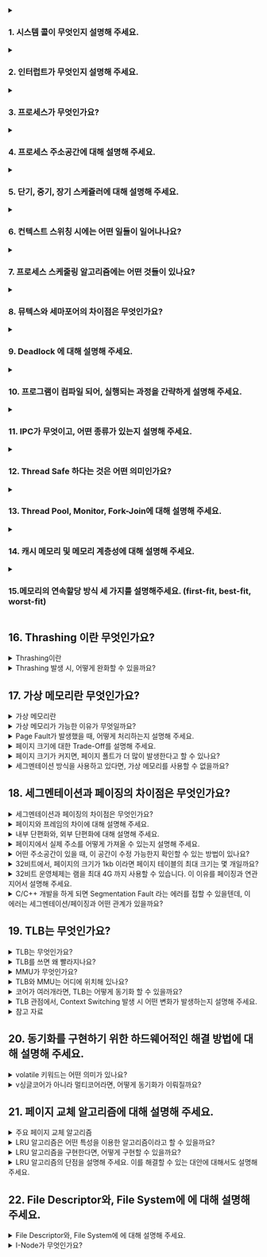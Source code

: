 
<details>
  <summary><h3>1. 시스템 콜이 무엇인지 설명해 주세요.</h3></summary>
<ul>
<li> 우리가 사용하는 시스템 콜의 예시를 들어주세요.</li>
<li> 시스템 콜이, 운영체제에서 어떤 과정으로 실행되는지 설명해 주세요.</li>
<li> 시스템 콜의 유형에 대해 설명해 주세요.</li>
<li> 운영체제의 Dual Mode 에 대해 설명해 주세요.</li>
<li> 왜 유저모드와 커널모드를 구분해야 하나요? </li>
<li> 서로 다른 시스템 콜을 어떻게 구분할 수 있을까요?</li>
</ul>
</details>

<details>
  <summary><h3>2. 인터럽트가 무엇인지 설명해 주세요.</h3></summary>
<ul>
<li> 인터럽트는 어떻게 처리하나요?</li>
<li> Polling 방식에 대해 설명해 주세요.</li>
<li> HW / SW 인터럽트에 대해 설명해 주세요.</li>
<li> 동시에 두 개 이상의 인터럽트가 발생하면, 어떻게 처리해야 하나요? </li>
</ul>
</details>

<details>
  <summary><h3>3. 프로세스가 무엇인가요?</h3></summary>
<ul>
<li> 프로그램과 프로세스, 스레드의 차이에 대해 설명해 주세요.</li>
<li> PCB가 무엇인가요?</li>
<li> 그렇다면, 스레드는 PCB를 갖고 있을까요?</li>
<li> 리눅스에서, 프로세스와 스레드는 각각 어떻게 생성될까요?</li>
<li> 자식 프로세스가 상태를 알리지 않고 죽거나, 부모 프로세스가 먼저 죽게 되면 어떻게 처리하나요?</li>
<li> 리눅스에서, 데몬프로세스에 대해 설명해 주세요.</li>
<li> 리눅스는 프로세스가 일종의 트리를 형성하고 있습니다. 이 트리의 루트 노드에 위치하는 프로세스에 대해 설명해 주세요.</li>
</ul>
</details>

<details>
  <summary><h3>4. 프로세스 주소공간에 대해 설명해 주세요.</h3></summary>
<ul>
<li> 초기화 하지 않은 변수들은 어디에 저장될까요?</li>
<li> 일반적인 주소공간 그림처럼, Stack과 Heap의 크기는 매우 크다고 할 수 있을까요? 그렇지 않다면, 그 크기는 언제 결정될까요?</li>
<li> Stack과 Heap 공간에 대해, 접근 속도가 더 빠른 공간은 어디일까요?</li>
<li> 다음과 같이 공간을 분할하는 이유가 있을까요?</li>
<li> 스레드의 주소공간은 어떻게 구성되어 있을까요?</li>
<li> "스택"영역과 "힙"영역은 정말 자료구조의 스택/힙과 연관이 있는 걸까요? 만약 그렇다면, 각 주소공간의 동작과정과 연계해서 설명해 주세요.</li>
<li> IPC의 Shared Memory 기법은 프로세스 주소공간의 어디에 들어가나요? 그런 이유가 있을까요? </li>
<li> 스택과 힙영역의 크기는 언제 결정되나요? 프로그램 개발자가 아닌, 사용자가 이 공간의 크기를 수정할 수 있나요? </li>
</ul>
</details>

<details>
  <summary><h3>5. 단기, 중기, 장기 스케쥴러에 대해 설명해 주세요.</h3></summary>
<ul>
<li> 현대 OS에는 단기, 중기, 장기 스케쥴러를 모두 사용하고 있나요?</li>
<li> 프로세스의 스케쥴링 상태에 대해 설명해 주세요.</li>
<li> preemptive/non-preemptive 에서 존재할 수 없는 상태가 있을까요?</li>
<li> Memory가 부족할 경우, Process는 어떠한 상태로 변화할까요?</li>
</ul>
</details>

<details>
  <summary><h3>6. 컨텍스트 스위칭 시에는 어떤 일들이 일어나나요?</h3></summary>
<ul>
<li> 프로세스와 스레드는 컨텍스트 스위칭이 발생했을 때 어떤 차이가 있을까요?</li>
<li> 컨텍스트 스위칭이 발생할 때, 기존의 프로세스 정보는 커널스택에 어떠한 형식으로 저장되나요?</li>
<li> 컨텍스트 스위칭은 언제 일어날까요?</li>
</ul>
</details>

<details>
  <summary><h3>7. 프로세스 스케줄링 알고리즘에는 어떤 것들이 있나요?</h3></summary>
<ul>
<li> RR을 사용할 때, Time Slice에 따른 trade-off를 설명해 주세요.</li>
<li> 싱글 스레드 CPU 에서 상시로 돌아가야 하는 프로세스가 있다면, 어떤 스케쥴링 알고리즘을 사용하는 것이 좋을까요? 또 왜 그럴까요?</li>
<li> 동시성과 병렬성의 차이에 대해 설명해 주세요.</li>
<li> 타 스케쥴러와 비교하여, Multi-level Feedback Queue는 어떤 문제점들을 해결한다고 볼 수 있을까요?</li>
<li> FIFO 스케쥴러는 정말 쓸모가 없는 친구일까요? 어떤 시나리오에 사용하면 좋을까요? </li>
<li> 우리는 스케줄링 알고리즘을 "프로세스" 스케줄링 알고리즘이라고 부릅니다. 스레드는 다른 방식으로 스케줄링을 하나요?</li>
<li> 유저 스레드와 커널 스레드의 스케쥴링 알고리즘은 똑같을까요?</li>
</ul>
</details>

<details>
  <summary><h3>8. 뮤텍스와 세마포어의 차이점은 무엇인가요?</h3></summary>
<ul>
<li> 이진 세마포어와 뮤텍스의 차이에 대해 설명해 주세요.</li>
<li> Lock을 얻기 위해 대기하는 프로세스들은 Spin Lock 기법을 사용할 수 있습니다. 이 방법의 장단점은 무엇인가요? 단점을 해결할 방법은 없을까요?</li> 
<li> 뮤텍스와 세마포어 모두 커널이 관리하기 때문에, Lock을 얻고 방출하는 과정에서 시스템 콜을 호출해야 합니다. 이 방법의 장단점이 있을까요? 단점을 해결할 수 있는 방법은 없을까요?</li>
</ul>
</details>

<details>
  <summary><h3>9. Deadlock 에 대해 설명해 주세요.</h3></summary>
<ul>
<li> Deadlock 이 동작하기 위한 4가지 조건에 대해 설명해 주세요.</li>
<li> 그렇다면 3가지만 충족하면 왜 Deadlock 이 발생하지 않을까요?</li>
<li> 어떤 방식으로 예방할 수 있을까요?</li>
<li> 왜 현대 OS는 Deadlock을 처리하지 않을까요?</li>
<li> Wait Free와 Lock Free를 비교해 주세요.</li>
</ul>
</details>

<details>
  <summary><h3>10. 프로그램이 컴파일 되어, 실행되는 과정을 간략하게 설명해 주세요.</h3></summary>
<ul>
<li> 링커와, 로더의 차이에 대해 설명해 주세요.</li>
<li> 컴파일 언어와 인터프리터 언어의 차이에 대해 설명해 주세요.</li>
<li> JIT에 대해 설명해 주세요.</li>
<li> 본인이 사용하는 언어는, 어떤식으로 컴파일 및 실행되는지 설명해 주세요.</li>
<li> Python 같은 언어는 CPython, Jython, PyPy등의 다양한 구현체가 있습니다. 각각은 어떤 차이가 있을까요? 또한, 실행되는 과정 또한 다를까요?</li>
<li> 우리는 흔히 fork(), exec() 시스템 콜을 사용하여 프로세스를 적재할 수 있다고 배웠습니다. 로더의 역할은 이 시스템 콜과 상관있는 걸까요? 아니면 다른 방식으로 프로세스를 적재할 수 있는 건가요?</li>
</ul>
</details>

<details>
  <summary><h3>11. IPC가 무엇이고, 어떤 종류가 있는지 설명해 주세요.</h3></summary>
<ul>
<li> Shared Memory가 무엇이며, 사용할 때 유의해야 할 점에 대해 설명해 주세요.</li>
<li> 메시지 큐는 단방향이라고 할 수 있나요?</li>
</ul>
</details>

<details>
  <summary><h3>12. Thread Safe 하다는 것은 어떤 의미인가요?</h3></summary>
<ul>
<li> Thread Safe 를 보장하기 위해 어떤 방법을 사용할 수 있나요?</li>
<li> Peterson's Algorithm 이 무엇이며, 한계점에 대해 설명해 주세요.</li>
<li> Race Condition 이 무엇인가요?</li>
<li> Thread Safe를 구현하기 위해 반드시 락을 사용해야 할까요? 그렇지 않다면, 어떤 다른 방법이 있을까요?</li>
</ul>
</details>

<details>
  <summary><h3>13. Thread Pool, Monitor, Fork-Join에 대해 설명해 주세요.</h3></summary>
<ul>
<li> Thread Pool을 사용한다고 가정하면, 어떤 기준으로 스레드의 수를 결정할 것인가요? </li>
<li> 어떤 데이터를 정렬 하려고 합니다. 어떤 방식의 전략을 사용하는 것이 가장 안전하면서도 좋은 성능을 낼 수 있을까요?</li>
</ul>
</details>

<details>
  <summary><h3>14. 캐시 메모리 및 메모리 계층성에 대해 설명해 주세요.</h3></summary>
<ul>
<li> 캐시 메모리는 어디에 위치해 있나요?</li>
<li> L1, L2 캐시에 대해 설명해 주세요.</li>
<li> 캐시에 올라오는 데이터는 어떻게 관리되나요?</li>
<li> 캐시간의 동기화는 어떻게 이루어지나요?</li>
<li> 캐시 메모리의 Mapping 방식에 대해 설명해 주세요.</li>
<li> 캐시의 지역성에 대해 설명해 주세요.</li>
<li> 캐시의 지역성을 기반으로, 이차원 배열을 가로/세로로 탐색했을 때의 성능 차이에 대해 설명해 주세요.</li>
<li> 캐시의 공간 지역성은 어떻게 구현될 수 있을까요? (힌트: 캐시는 어떤 단위로 저장되고 관리될까요?) </li>
</ul>
</details>

<details>
  <summary><h3>15.메모리의 연속할당 방식 세 가지를 설명해주세요. (first-fit, best-fit, worst-fit)</h3></summary>
<ul>
<li> worst-fit 은 언제 사용할 수 있을까요?</li>
<li> 성능이 가장 좋은 알고리즘은 무엇일까요?</li>
</ul>
</details>

## 16. Thrashing 이란 무엇인가요?

<details>
<summary>Thrashing이란</summary>

- Thrashing은 프레임을 충분히 할당받지 못한 프로세스에서 과도한 페이징 작업이 일어나는 경우 발생함
- Thrashing으로 인해 Page Fault rate 증가 / CPU utilization 감소
- 다중 프로그래밍 정도가 높지 않을 때: CPU 수행을 하러 가던 프로세스가 I/O를 하러 가도, ready queue에 충분한 프로그램이 존재함
- 다중 프로그래밍 정도가 높을 때: 물리적 메모리에 너무 많은 프로그램이 존재하지만 필요한 만큼의 페이지가 존재하지 않아서 계속적인 Page Fault가 일어남
- 다중 프로그래밍(degree of multiprogramming): 메모리에 올라와 있는 프로그램 수를 의미함
<img width="292" height="173" alt="image" src="https://github.com/user-attachments/assets/540f5494-3ca6-4808-9133-f9c6b26a8e86" />

</details>

<details>
<summary>Thrashing 발생 시, 어떻게 완화할 수 있을까요?</summary>

1. **Working-Set Model**
   - 일정한 window size (Δ) 내에서 집중적으로 참조된 페이지 집합을 Locality 기반으로 정의하고, 이 집합 전체가 동시에 메모리에 적재돼야 프로세스가 원활히 실행됨
   - 만약 WS 전체를 수용할 프레임이 부족하면, 프로세스는 모든 프레임을 반납하고 swap-out 되며, 여유 프레임이 생기면 WS 단위로 다시 프레임을 할당받음
   - Window Size(Δ) 조정 필요: Δ가 너무 작으면 Locality 전체를 담지 못해 페이지 부재가 잦아지고, 너무 크면 잘 쓰이지 않는 페이지까지 포함돼 WS가 과대 추정되어 메모리를 낭비하고 다중 프로그래밍 정도가 불필요하게 낮아질 수 있음

2. **PFF(Page-Fault Frequency)**
   - Page Fault rate의 상한값(U)와 하한값(L)을 두고 프레임을 더 할당하거나 할당 프레임 수를 줄이는 방법
   - 빈 frame이 없으면 일부 프로세스를 swap out

</details>
  

## 17. 가상 메모리란 무엇인가요?

<details>
<summary>가상 메모리란</summary>

- 가상 메모리란 실제 물리 메모리(RAM)보다 큰 주소 공간을 프로세스에 제공하기 위해 사용되는 기술로, 실제로 접근되는 페이지만 물리 메모리에 동적으로 매핑·적재(Demand Paging)하여 프로세스가 사용할 수 있는 주소 범위를 물리 RAM 크기보다 크게 확장해 주는 메모리 관리 기법이다.
- 프로세스가 실제로는 물리 메모리의 제약을 받지 않고 마치 큰 메모리 공간을 가진 것처럼 동작할 수 있게 해준다.
- 여러 프로세스가 동시에 실행될 때 각각이 독립적인 가상 주소 공간을 가질 수 있어 메모리 격리와 보안을 제공한다.

</details>

<details>
<summary>가상 메모리가 가능한 이유가 무엇일까요?</summary>

- MMU(Memory-Management Unit)에 의해 logical address가 physical address로 매핑되기 때문임.
- 프로세스는 가상 주소만 알고 있고, 실제 물리 주소로의 변환은 하드웨어가 투명하게 처리한다.
- 페이지 테이블을 통해 가상 페이지와 물리 페이지 간의 매핑 정보를 관리하며, 필요에 따라 동적으로 매핑을 변경할 수 있다.

</details>

<details>
<summary>Page Fault가 발생했을 때, 어떻게 처리하는지 설명해 주세요.</summary>

1. **하드웨어 예외 발생**: MMU가 page fault trap을 발생시킴, CPU가 커널 모드로 전환
2. **커널 진입 & Page-Fault Handler 실행**: 인터럽트 벡터에 등록된 PF 핸들러로 점프
3. **Page Fault 처리**
   - 유효성 검사 진행(eg. bad address, protection violation)
   - 프레임 확보(없다면 페이지 교체 알고리즘으로 victim 선정)
   - 디스크 I/O, 해당 프로세스는 Block(Waiting) 상태로 전환, 다른 작업 실행
   - I/O 완료 인터럽트: 페이지-인 완료 처리 및 page tables entry 기록
   - 프로세스 재개 준비: Block → Ready 상태로 전환
4. **해당 프로세스 다시 running**
   - 동일한 명령어를 다시 실행하여 이번에는 메모리 접근이 성공하도록 한다.

</details>

<details>
<summary>페이지 크기에 대한 Trade-Off를 설명해 주세요.</summary>

**페이지 크기 감소**
- 페이지 수 증가, 페이지 테이블 크기 증가, 내부 단편(Internal fragmentation) 감소, 디스크 I/O 단위가 작고 필요한 정보만 메모리에 올라와 메모리 효율성 증가하지만 Locality 활용 측면에서는 좋지 않음
- TLB Miss가 더 자주 발생할 수 있으며, 페이지 테이블 관리 오버헤드가 증가한다.

**페이지 크기 증가** 
- 내부 단편 증가, 페이지 테이블 크기 감소, 연속 I/O 효율 증가, 메모리 낭비 가능성 커짐
- TLB Hit ratio가 향상되고 페이지 테이블 관리 오버헤드는 감소하지만, 프로세스가 실제로 사용하지 않는 데이터까지 메모리에 적재될 확률이 높아진다.

</details>

<details>
<summary>페이지 크기가 커지면, 페이지 폴트가 더 많이 발생한다고 할 수 있나요?</summary>

- 일반적으로 페이지 폴트 횟수는 감소하는 편(한 번의 I/O로 많은 데이터를 가져오기 때문)
- 다만 내부 단편이 증가해 Working Set을 수용하지 못해 Page Fault가 늘어나는 경우도 있음
- 공간 지역성(Spatial Locality)이 좋은 프로그램의 경우 페이지 크기가 클수록 Page Fault가 현저히 감소하지만, 랜덤 액세스 패턴을 가진 프로그램에서는 큰 효과를 보기 어렵다.

</details>

<details>
<summary>세그멘테이션 방식을 사용하고 있다면, 가상 메모리를 사용할 수 없을까요?</summary>

- 사용 가능, 세그멘테이션 방식 역시 가상 메모리 관리 기법 중 하나로, 가상 메모리를 논리적 단위인 세그먼트로 나누어 관리하는 방법임. (페이징: 동일한 크기 단위인 페이지로 분할)
- 페이징보다 세그멘테이션 방식이 메모리 효율적인 경우도 있음, Segmentation with Paging 방법도 있음
- 세그멘테이션은 프로그램의 논리적 구조(코드, 데이터, 스택 등)를 반영하여 메모리를 관리하므로 보호와 공유 측면에서 장점이 있다.
- 다만 가변 크기의 세그먼트로 인해 외부 단편화 문제가 발생할 수 있어, 이를 해결하기 위해 페이징과 결합한 방식이 많이 사용된다.

</details>

## 18. 세그멘테이션과 페이징의 차이점은 무엇인가요?
<details>
<summary>세그멘테이션과 페이징의 차이점은 무엇인가요?</summary>
  
**세그멘테이션**
- 프로그램을 의미 단위인 세그먼트로 나눔
- 세그먼트마다 다른 크기를 가짐
- 의미 단위로 관리하므로 코드 및 데이터보호가 쉬움 
- 외부 단편화 발생

**페이징**
- 메모리를 고정된 크기의 페이지로 나눈 것
- 모든 페이지 크기가 동일
- 메모리 관리가 단순해진다는 장점을 가짐
- 내부 단편화 발생 
</details>


<details>
<summary>페이지와 프레임의 차이에 대해 설명해 주세요.</summary>
  
**페이지**
- 프로세스의 가상 메모리를 고정된 크기로 나눈 단위
- 논리적 개념 

**프레임**
- 물리 메모리(RAM)을 동일한 크기 단위로나눈 블록
- 물리적 개념
- 페이지 테이블을 통해 페이지가 프레임에 매핑됨 

</details>

<details>
<summary>내부 단편화와, 외부 단편화에 대해 설명해 주세요.</summary>

**내부 단편화(Internal Fragmentation)**
- 할당된 메모리 블록 내부에서 사용되지 않는 공간이 발생
- 페이징에서 주로 발생: 프로세스가 필요한 메모리가 페이지 크기의 배수가 아닐 때, 마지막 페이지에서 사용되지 않는 공간이 생김

**외부 단편화(External Fragmentation)**
- 전체 메모리 공간은 충분하지만 연속된 공간이 부족해 할당할 수 없는 현상
- 세그멘테이션에서 주로 발생: 가변 크기의 세그먼트들이 할당/해제되면서 메모리 사이사이에 작은 빈 공간들이 생김
- 페이징에서는 고정 크기로 관리하므로 외부 단편화가 발생하지 않음

</details>

<details>
<summary>페이지에서 실제 주소를 어떻게 가져올 수 있는지 설명해 주세요.</summary>

- 가상 주소(VA): 페이지 번호(Page Number) + 페이지 오프셋(Page Offset)
- 페이지 번호를 인덱스로 사용해 페이지 테이블에서 해당하는 프레임 번호를 찾음
- 프레임 번호 + 페이지 오프셋 = 실제 물리 주소
- 보통 빠른 주소 변환을 위해 TLB에서 먼저 변환 정보를 찾고, 없으면 페이지 테이블을 조회함 

</details>

<details>
<summary>어떤 주소공간이 있을 때, 이 공간이 수정 가능한지 확인할 수 있는 방법이 있나요?</summary>

- 페이지 테이블 엔트리의 권한을 나타내는 Protection Bits를 확인
- R/W/X 권한을 나타내고 있음
- 하드웨어 레벨에서도 권한이 없는 접근 시도 시 Protection Fault 발생

</details>

<details>
<summary>32비트에서, 페이지의 크기가 1kb 이라면 페이지 테이블의 최대 크기는 몇 개일까요?</summary>


- 32비트 주소 공간 = 2^32 = 4GB
- 페이지 크기: 1KB = 2¹⁰ bytes
- 총 페이지 수 = 가상 주소 공간 / 페이지 크기 = 2^32 / 2^10 = 2^22 = 4,194,304 페이지
- 각 페이지 테이블 엔트리가 4바이트라고 가정하면
- 페이지 테이블 크기 = 4,194,304 × 4 bytes = 16MB

</details>

<details>
<summary>32비트 운영체제는 램을 최대 4G 까지 사용할 수 있습니다. 이 이유를 페이징과 연관 지어서 설명해 주세요.</summary>

- 32비트 주소는 2^32=4GB의 주소 공간만 표현 가능
- 가상 주소 -> 물리 주소 매핑 시, 최대 주소값이 
- 따라서 물리 메모리도 최대 4GB까지만 직접 주소 지정 가능

</details>

<details>
<summary>C/C++ 개발을 하게 되면 Segmentation Fault 라는 에러를 접할 수 있을텐데, 이 에러는 세그멘테이션/페이징과 어떤 관계가 있을까요?</summary>

- Segmentation Fault: 프로세스가 허용되지 않은 메모리 영역에 접근했을 때 발생
- 원인: 세그먼트 범위 밖 접근 (세그멘테이션), 페이지 권한 위반 (페이징)
- 페이징이 주류지만 전통적인 세그멘테이션 시스템에서는 세그먼트 경계를 벗어난 접근 시 발생
- C/C++에서 주로 발생하는 경우:NULL 포인터 접근, 해제된 메모리 접근, 배열 범위 초과
- 처리 과정:
  1. MMU가 보호 위반 감지: 페이지 테이블의 보호 비트를 확인함
  2. 하드웨어 예외 발생: Protection Fault trap 발생
  3. 커널의 시그널: 커널이 SIGSEGV 시그널을 프로세스에 전달
  4. 프로세스가 종료되며 segm
- [세그멘테이션 폴트](https://en.wikipedia.org/wiki/Segmentation_fault)
- [코어 덤프, 메모리 덤프](https://ko.wikipedia.org/wiki/%EC%BD%94%EC%96%B4_%EB%8D%A4%ED%94%84)
</details>


## 19. TLB는 무엇인가요?

<details>
<summary>TLB는 무엇인가요?</summary>
  
- Translation Look-aside Buffer
- 페이지 테이블의 최근 변환을 저장해 두는 하드웨어 캐시이며, page table 중 일부만 존재한다.
- TLB를 도입하게 되면 TLB를 우선적으로 살펴보고, 확률적으로 hit이 되기 때문에 miss일 때만 페이지 테이블을 살펴보면 된다.
- 전체 Translation Cost =  Cost of TLB Lookup + Prob(TLB miss) * Cost of PT Lookup

</details>

<details>
<summary>TLB를 쓰면 왜 빨라지나요?</summary>

- **메모리 접근 횟수**: 페이지 테이블 조회 < TLB 히트
- TLB는 모든 엔트리를 병렬로 비교해 일치하는 PTE가 있으면 즉시 히트 일반 SRAM이 아니라 CAM(Content-Addressable Memory) 구조를 사용 ⇒ Parallel Search, 속도 빠름
- 페이지 테이블이 메인 메모리에 저장되어 있어 접근 시 추가적인 메모리 참조가 필요하지만, TLB는 CPU 내부에 있어 매우 빠른 접근이 가능하다.

</details>

<details>
<summary>MMU가 무엇인가요?</summary>

- logical address를 physical address로 매핑해 주는 하드웨어 디바이스
- Page Fault 발생 시 trap을 걸어주는 것도 MMU
- 메모리 보호 기능도 담당하여 프로세스가 허용되지 않은 메모리 영역에 접근하려 할 때 예외를 발생시킨다.

</details>

<details>
<summary>TLB와 MMU는 어디에 위치해 있나요?</summary>

- TLB는 MMU 내부(CPU)에 위치
- MMU는 CPU와 메인 메모리 사이에서 주소 변환을 담당하며, 현대 CPU에서는 CPU 칩 내부에 통합되어 있다.

</details>

<details>
<summary>코어가 여러개라면, TLB는 어떻게 동기화 할 수 있을까요?</summary>

**멀티코어 환경에서의 TLB 동기화 문제점**
- 한 코어가 곧 작은 CPU, 동시에 독립 명령 흐름을 실행할 하드웨어 유닛이 여러 개
- 각 코어는 독립적인 TLB를 가지고 있어, 한 코어에서 페이지 테이블이 변경되면 다른 코어의 TLB에는 오래된 정보가 남아있을 수 있다.

**TLB Shootdown (IPI 기반)**
- 페이지 테이블을 수정하는 코어가 다른 모든 코어에게 IPI(Inter-Processor Interrupt)를 전송
- 받은 코어들은 해당 페이지에 대한 TLB 엔트리를 무효화(invalidate)
- 모든 코어가 응답할 때까지 기다린 후 페이지 테이블 수정을 완료
- 상당한 성능 오버헤드를 발생시킬 수 있음

</details>

<details>
<summary>TLB 관점에서, Context Switching 발생 시 어떤 변화가 발생하는지 설명해 주세요.</summary>

**고전적 방식**
- 프로세스 A → B 전환 → TLB 전체 flush (이전 프로세스 매핑 오염 방지).
- 단점: 첫 수 백 개 메모리 접근이 전부 TLB miss → 성능 손실.

**ASID / PCID 방식(현대 CPU)**
- TLB 엔트리에 Address-Space ID(ASID) 또는 Process-Context ID(PCID) 태그 부여.
- 컨텍스트 스위치 시 TLB lookup은 새로 시작되는 프로세스의 ASID와 TLB Cache에 남아있는 TLB entry의 ASID를 비교해서 매칭된 TLB enty만 사용한다.
- 컨텍스트 스위치 시 TLB flush를 생략하고 다른 프로세스 엔트리는 무시되므로 성능이 유지된다. 
- 커널이 *same-address-space* 재진입 시(예: Syscall) 재사용 가능.

</details>

<details>
<summary>참고 자료</summary>
  
- https://yohda.tistory.com/entry/%EB%A6%AC%EB%88%85%EC%8A%A4-%EC%BB%A4%EB%84%90-Scheduler-TLB
</details>

## 20. 동기화를 구현하기 위한 하드웨어적인 해결 방법에 대해 설명해 주세요.</h3></summary>

<details>
  <summary>volatile 키워드는 어떤 의미가 있나요?</summary>

  - volatile 키워드는 변수가 최적화에서 제외됨을 의미.
- CPU 캐시나 레지스터에 값이 상주하는 대신, 항상 메모리에서 직접 읽고 씀.
- 쓰레드 간 공유 변수나 메모리 맵 하드웨어 레지스터에서 사용함, 원자성이 필요한 경우에는 atomic 연산 또는 뮤텍스 필요
- 캐시 대신 항상 메모리를 통해 데이터 접근이 이루어짐으로 성능 저하 발생할 수 있음.
</details>

<details>
  <summary>v싱글코어가 아니라 멀티코어라면, 어떻게 동기화가 이뤄질까요?</summary>

- 뮤텍스, 세마포어: 운영체제나 프로그래밍 언어에서 제공하는 동기화 도구
- Diabling Interrupts: dlsxjfjqxmfmf RJtj lock을 구현 (문제 발생 가능, 멀티코어 시스템에서는 비효율적)
- Test-and-Set: 메모리 값 검사(test)와 설정(set)을 원자적으로 수행하는 CPU 명령어.(Atomic instruction)
- Compare-and-Swap (CAS): 메모리의 값이 기대한 값과 같으면 새 값으로 교체 (Atomic instruction)
- [캐시 일관성 프로토콜(MESI) ](https://velog.io/@prettylee620/%EB%A9%80%ED%8B%B0%EC%BD%94%EC%96%B4%EC%99%80-%EC%8A%A4%EB%A0%88%EB%93%9C%EC%99%80-%EC%9D%B8%ED%84%B0%EB%9F%BD%ED%8A%B8)

</details>



## 21. 페이지 교체 알고리즘에 대해 설명해 주세요.

<details>
  <summary>주요 페이지 교체 알고리즘</summary>

- **FIFO (First In First Out)**: 가장 먼저 들어온 페이지를 교체
- **LRU (Least Recently Used)**: 가장 오래 사용되지 않은 페이지를 교체
- **LFU (Least Frequently Used)**: 사용 빈도가 가장 낮은 페이지를 교체
- **Optimal**: 미래에 가장 늦게 참조될 페이지를 교체 (이론적 최적해)
- **Clock Algorithm**: LRU의 근사 알고리즘으로 참조 비트 사용
</details>

<details>
  <summary>LRU 알고리즘은 어떤 특성을 이용한 알고리즘이라고 할 수 있을까요?</summary>

- 최근에 참조된 페이지가 가까운 미래에 다시 참조될 가능성이 높다는 특성을 이용
- 단순한 참조 횟수보다는 언제 참조되었는지가 더 중요하다는 관점의 페이지 교체 알고리즘
</details>

<details>
  <summary>LRU 알고리즘을 구현한다면, 어떻게 구현할 수 있을까요?</summary>
- 연결 리스트+해시맵: 페이지를 이중 연결 리스트(Doubly Linked List)로 관리
- 스택(Linked List) 기반: 페이지를 참조할 때마다 스택의 최상단으로 이동 
</details>

<details>
  <summary>LRU 알고리즘의 단점을 설명해 주세요. 이를 해결할 수 있는 대안에 대해서도 설명해 주세요.</summary>  

- 정확한 LRU 구현을 위해선 하드웨어 지원이나 복잡한 자료구조 필요
- 소프트웨어로만 구현 시 참조 시마다 갱신 필요 -> 성능 저하 가능
- 최근 사용 패턴이 미래 사용과 항상 일치함을 보장할 수 없음
- LRU 근사 알고리즘: Clock 알고리즘, LRU-K(K번째 전 참조 시점), LFU (Least Frequently Used), Working Set Algorithm
</details>


## 22. File Descriptor와, File System에 에 대해 설명해 주세요.
<details>
  <summary>File Descriptor와, File System에 에 대해 설명해 주세요.</summary>
    
**File Descriptor**
- 운영체제가 프로세스와 열린 파일 사이를 구분하고 관리하기 위해 부여하는 정수 값
- 프로세스별로 관리되며, 0(stdin), 1(stdout), 2(stderr)은 기본적으로 할당됨
- 파일뿐만 아니라 소켓, 파이프 등 모든 I/O 리소스에 사용됨

**File System**
- 저장 장치(HDD, SSD 등)에 데이터를 구조적으로 조직하고 관리하는 방식
- 메타데이터 관리, 공간 할당, 접근 권한 제어, 파일 이름 관리 등의 기능

**File Descriptor와 File System의 관계**
- 프로세스 레벨에서 파일에 접근하기 위한 추상화된 인터페이스
- File System은 실제 저장 장치에서 파일 데이터와 메타데이터를 물리적으로 관리
- 시스템 콜을 통해 File Descriptor가 File System의 기능을 활용함

</details>

<details>
<summary> I-Node가 무엇인가요?</summary>
- Index Node의 줄임말로, 파일 시스템에서 파일이나 디렉토리의 메타데이터를 저장하는 자료구조
- 파일의 실제 내용이 아닌 파일에 대한 정보를 담고 있음
- I-Node 번호를 통해 해당 파일의 메타데이터와 실제 데이터 블록 위치를 찾음

<details>
<summary>프로그래밍 언어 상에서 제공하는 파일 관련 함수 (Python - open(), Java - BufferedReader/Writer 등)은, 파일을 어떤 방식으로 읽어들이나요?</summary>
</details>

## 23. 동기와 비동기, 블로킹과 논블로킹의 차이에 대해 설명해 주세요.</h3></summary>
<ul>
<li> 그렇다면, 동기이면서 논블로킹이고, 비동기이면서 블로킹인 경우는 의미가 있다고 할 수 있나요?</li>
<li> I/O 멀티플렉싱에 대해 설명해 주세요.</li>
<li> 논블로킹 I/O를 수행한다고 하면, 그 결과를 어떻게 수신할 수 있나요? </li>
</ul>
</details>
